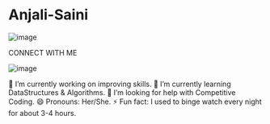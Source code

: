 # Anjali-Saini

![image](https://github.com/Anjali510/Anjali-Saini/assets/58288857/e5f9e456-8b3a-436c-bb46-4342cc3c3d82)




CONNECT WITH ME

![image](https://github.com/Anjali510/Anjali-Saini/assets/58288857/f2d48a2c-d4d6-494c-86fc-6c2db7999d4a)


🔭 I’m currently working on improving skills.
🌱 I’m currently learning DataStructures & Algorithms.
🤔 I’m looking for help with Competitive Coding.
😄 Pronouns: Her/She.
⚡ Fun fact: I used to binge watch every night for about 3-4 hours.
